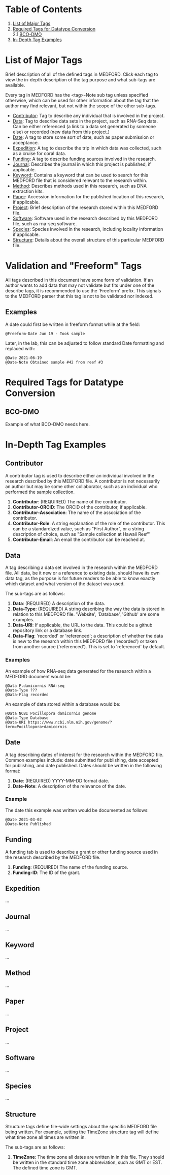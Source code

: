 # Table of Contents

1. [List of Major Tags](#List-of-Major-Tags)
2. [Required Tags for Datatype Conversion](#Required-Tags-for-Datatype-Conversion)  
2.1 [BCO-DMO](#BCO-DMO)
3. [In-Depth Tag Examples](#In-Depth-Tag-Examples)

# List of Major Tags

Brief description of all of the defined tags in MEDFORD. Click each tag to view the in-depth description of the tag purpose and what sub-tags are available.

Every tag in MEDFORD has the \<tag\>-Note sub tag unless specified otherwise, which can be used for other information about the tag that the author may find relevant, but not within the scope of the other sub-tags.

* [Contributor](#Contributor): Tag to describe any individual that is involved in the project.
* [Data](#Data): Tag to describe data sets in the project, such as RNA-Seq data. Can be either referenced (a link to a data set generated by someone else) or recorded (new data from this project.)
* [Date](#Date): A tag to store some sort of date, such as paper submission or acceptance.
* [Expedition](#Expedition): A tag to describe the trip in which data was collected, such as a cruise for coral data.
* [Funding](#Funding): A tag to describe funding sources involved in the research.
* [Journal](#Journal): Describes the journal in which this project is published, if applicable.
* [Keyword](#Keyword): Contains a keyword that can be used to search for this MEDFORD file that is considered relevant to the research within.
* [Method](#Method): Describes methods used in this research, such as DNA extraction kits.
* [Paper](#Paper): Accession information for the published location of this research, if applicable.
* [Project](#Project): Brief description of the research stored within this MEDFORD file.
* [Software](#Software): Software used in the research described by this MEDFORD file, such as rna-seq software.
* [Species](#Species): Species involved in the research, including locality information if applicable.
* [Structure](#Structure): Details about the overall structure of this particular MEDFORD file.

# Validation and "Freeform" Tags

All tags described in this document have some form of validation. If an author wants to add data that may not validate but fits under one of the describe tags, it is recommended to use the 'Freeform' prefix. This signals to the MEDFORD parser that this tag is not to be validated nor indexed.

## Examples

A date could first be written in freeform format while at the field:

```
@Freeform-Date Jun 19 - Took sample
```

Later, in the lab, this can be adjusted to follow standard Date formatting and replaced with:

```
@Date 2021-06-19
@Date-Note Obtained sample #42 from reef #3
```

# Required Tags for Datatype Conversion

## BCO-DMO

Example of what BCO-DMO needs here.

# In-Depth Tag Examples

## Contributor

A contributor tag is used to describe either an individual involved in the research described by this MEDFORD file. A contributor is not necessarily an author but may be some other collaborator, such as an individual who performed the sample collection.

1. **Contributor**: (REQUIRED) The name of the contributor.
2. **Contributor-ORCID**: The ORCID of the contributor, if applicable.
3. **Contributor-Association**: The name of the association of the contributor.
4. **Contributor-Role**: A string explanation of the role of the contributor. This can be a standardized value, such as "First Author", or a string description of choice, such as "Sample collection at Hawaii Reef"
5. **Contributor-Email**: An email the contributor can be reached at.

## Data

A tag describing a data set involved in the research within the MEDFORD file. All data, be it new or a reference to existing data, should have its own data tag, as the purpose is for future readers to be able to know exactly which dataset and what version of the dataset was used.

The sub-tags are as follows:
1. **Data**: (REQUIRED) A description of the data.
2. **Data-Type**: (REQUIRED) A string describing the way the data is stored in relation to this MEDFORD file. 'Website', 'Database', 'Github' are some examples.
3. **Data-URI**: If applicable, the URL to the data. This could be a github repository link or a database link.
4. **Data-Flag**: 'recorded' or 'referenced'; a description of whether the data is new to the research within this MEDFORD file ('recorded') or taken from another source ('referenced'). This is set to 'referenced' by default.

### Examples
An example of how RNA-seq data generated for the research within a MEDFORD document would be:
```
@Data P.damicornis RNA-seq
@Data-Type ???
@Data-Flag recorded
```

An example of data stored within a database would be:
```
@Data NCBI Pocillopora damicornis genome
@Data-Type Database
@Data-URI https://www.ncbi.nlm.nih.gov/genome/?term=Pocillopora+damicornis
```

## Date

A tag describing dates of interest for the research within the MEDFORD file. Common examples include: date submitted for publishing, date accepted for publishing, and date published. Dates should be written in the following format:

1. **Date**: (REQUIRED) YYYY-MM-DD format date.
2. **Date-Note**: A description of the relevance of the date.

### Example
The date this example was written would be documented as follows:

```
@Date 2021-03-02
@Date-Note Published
```

## Funding

A funding tab is used to describe a grant or other funding source used in the research described by the MEDFORD file.
1. **Funding**: (REQUIRED) The name of the funding source.
2. **Funding-ID**: The ID of the grant.

## Expedition

...

## Journal

...

## Keyword

...

## Method

...

## Paper

...

## Project

...

## Software

...

## Species

...

## Structure

Structure tags define file-wide settings about the specific MEDFORD file being written. For example, setting the TimeZone structure tag will define what time zone all times are written in.

The sub-tags are as follows:
1. **TimeZone**: The time zone all dates are written in in this file. They should be written in the standard time zone abbreviation, such as GMT or EST. The defined time zone is GMT.